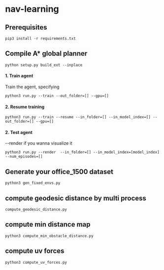 # nav-learning


## Prerequisites
```
pip3 install -r requirements.txt
```

## Compile A* global planner
```commandline
python setup.py build_ext --inplace
```

#### 1. Train agent
Train the agent, specifying
```
python3 run.py --train --out_folder=[] --gpu=[]
```

#### 2. Resume training
```
python3 run.py --train --resume --in_folder=[] --in_model_index=[] --out_folder=[] --gpu=[]
```

#### 2. Test agent
--render if you wanna visualize it
```
python3 run.py --render  --in_folder=[] --in_model_index=[model_index] --num_episodes=[]
```

## Generate your office_1500 dataset

```commandline
python3 gen_fixed_envs.py
```

## compute geodesic distance by multi process
```commandline
compute_geodesic_distance.py
```

## compute min distance map
```commandline
python3 compute_min_obstacle_distance.py
```

## compute uv forces
```commandline
python3 compute_uv_forces.py
```
